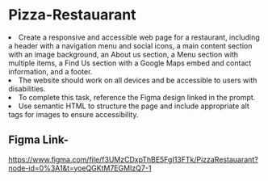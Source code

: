 # Pizza-Restauarant

<li>   Create a responsive and accessible web page for a restaurant, including a header with a navigation menu and social icons, 
        a main content section with an image background, an About us section, a Menu section with multiple items, a Find Us section 
        with a Google Maps embed and contact information, and a footer.</li>
<li> The website should work on all devices and be accessible to users with disabilities. 
<li> To complete this task, reference the Figma design linked in the prompt. 
<li> Use semantic HTML to structure the page and include appropriate alt tags for images to ensure accessibility.

## Figma Link-
  https://www.figma.com/file/f3UMzCDxpThBE5FgI13FTk/PizzaRestauarant?node-id=0%3A1&t=yoeQGKtM7EGMIzQ7-1
